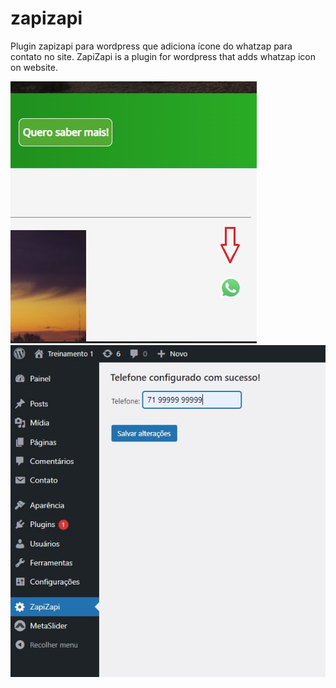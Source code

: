 # zapizapi
Plugin zapizapi para wordpress que adiciona ícone do whatzap para contato no site. ZapiZapi is a plugin for wordpress that adds whatzap icon on website.


![zapizapi img 1](https://github.com/rgstech/zapizapi/blob/master/screenshots/screen01.jpg?raw=true)
![zapizapi img 2](https://github.com/rgstech/zapizapi/blob/master/screenshots/screen02.JPG?raw=true)